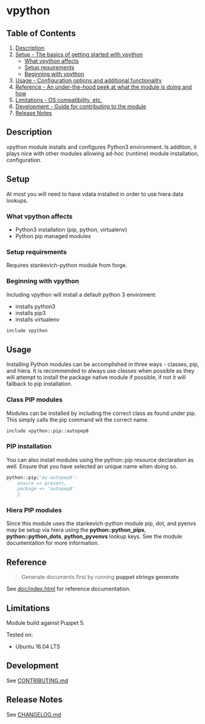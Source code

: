 # vpython

## Table of Contents

1.  [Description](#description)
1.  [Setup - The basics of getting started with vpython](#setup)
    * [What vpython affects](#what-vpython-affects)
    * [Setup requirements](#setup-requirements)
    * [Beginning with vpython](#beginning-with-vpython)
1.  [Usage - Configuration options and additional functionality](#usage)
1.  [Reference - An under-the-hood peek at what the module is doing and how](#reference)
1.  [Limitations - OS compatibility, etc.](#limitations)
1.  [Development - Guide for contributing to the module](#development)
1.  [Release Notes](#release-notes)

## Description

vpython module installs and configures Python3 environment. Is addition, it plays nice with other modules allowing
ad-hoc (runtime) module installation, configuration.

## Setup

At most you will need to have vdata installed in order to use hiera data lookups.

### What vpython affects

* Python3 installation (pip, python, virtualenv)
* Python pip managed modules

### Setup requirements

Requires stankevich-python module from forge.

### Beginning with vpython

Including vpython will install a default python 3 enviroment:

* installs python3
* installs pip3
* installs virtualenv

```.pp
include vpython
```

## Usage

Installing Python modules can be accomplished in three ways - classes, pip, and hiera. It is recommended to always use
classes when possible as they will attempt to install the package native module if possible, if not it will fallback
to pip installation.

### Class PIP modules

Modules can be installed by including the correct class as found under pip. This simply calls the pip command wit the
correct name.

```.pp
include vpython::pip::autopep8
```

### PIP installation

You can also install modules using the python::pip resource declaration as well. Ensure that you have selected an
unique name when doing so.

```.pp
python::pip{'my-autopep8':
    ensure => present,
    package => 'autopep8'
    }
```

### Hiera PIP modules

Since this module uses the stankevich-python module pip, dot, and pyenvs may be setup via hiera using the
**python::python_pips**, **python::python_dots**, **python_pyvenvs** lookup keys. See the module documentation for more
information.

## Reference

> Generate documents first by running **puppet strings generate**

See [doc/index.html](doc/index.html) for reference documentation.

## Limitations

Module build against Puppet 5.

Tested on:

* Ubuntu 16.04 LTS

## Development

See [CONTRIBUTING.md](CONTRIBUTING.md)

## Release Notes

See [CHANGELOG.md](CHANGELOG.md)

